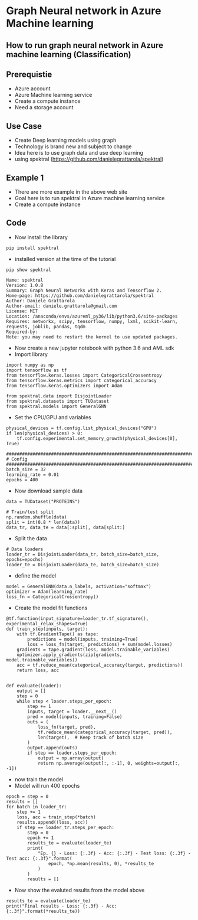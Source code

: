 # Graph Neural network in Azure Machine learning

## How to run graph neural network in Azure machine learning (Classification)

## Prerequistie

- Azure account
- Azure Machine learning service
- Create a compute instance
- Need a storage account

## Use Case

- Create Deep learning models using graph
- Technology is brand new and subject to change
- Idea here is to use graph data and use deep learning
- using spektral (https://github.com/danielegrattarola/spektral)

## Example 1

- There are more example in the above web site
- Goal here is to run spektral in Azure machine learning service
- Create a compute instance

## Code

- Now install the library

```
pip install spektral
```

- installed version at the time of the tutorial

```
pip show spektral
```

```
Name: spektral
Version: 1.0.8
Summary: Graph Neural Networks with Keras and Tensorflow 2.
Home-page: https://github.com/danielegrattarola/spektral
Author: Daniele Grattarola
Author-email: daniele.grattarola@gmail.com
License: MIT
Location: /anaconda/envs/azureml_py36/lib/python3.6/site-packages
Requires: networkx, scipy, tensorflow, numpy, lxml, scikit-learn, requests, joblib, pandas, tqdm
Required-by: 
Note: you may need to restart the kernel to use updated packages.
```

- Now create a new jupyter notebook with python 3.6 and AML sdk
- Import library

```
import numpy as np
import tensorflow as tf
from tensorflow.keras.losses import CategoricalCrossentropy
from tensorflow.keras.metrics import categorical_accuracy
from tensorflow.keras.optimizers import Adam

from spektral.data import DisjointLoader
from spektral.datasets import TUDataset
from spektral.models import GeneralGNN
```

- Set the CPU/GPU and variables

```
physical_devices = tf.config.list_physical_devices("GPU")
if len(physical_devices) > 0:
    tf.config.experimental.set_memory_growth(physical_devices[0], True)

################################################################################
# Config
################################################################################
batch_size = 32
learning_rate = 0.01
epochs = 400
```

- Now download sample data

```
data = TUDataset("PROTEINS")

# Train/test split
np.random.shuffle(data)
split = int(0.8 * len(data))
data_tr, data_te = data[:split], data[split:]
```

- Split the data

```
# Data loaders
loader_tr = DisjointLoader(data_tr, batch_size=batch_size, epochs=epochs)
loader_te = DisjointLoader(data_te, batch_size=batch_size)
```

- define the model

```
model = GeneralGNN(data.n_labels, activation="softmax")
optimizer = Adam(learning_rate)
loss_fn = CategoricalCrossentropy()
```

- Create the model fit functions

```
@tf.function(input_signature=loader_tr.tf_signature(), experimental_relax_shapes=True)
def train_step(inputs, target):
    with tf.GradientTape() as tape:
        predictions = model(inputs, training=True)
        loss = loss_fn(target, predictions) + sum(model.losses)
    gradients = tape.gradient(loss, model.trainable_variables)
    optimizer.apply_gradients(zip(gradients, model.trainable_variables))
    acc = tf.reduce_mean(categorical_accuracy(target, predictions))
    return loss, acc


def evaluate(loader):
    output = []
    step = 0
    while step < loader.steps_per_epoch:
        step += 1
        inputs, target = loader.__next__()
        pred = model(inputs, training=False)
        outs = (
            loss_fn(target, pred),
            tf.reduce_mean(categorical_accuracy(target, pred)),
            len(target),  # Keep track of batch size
        )
        output.append(outs)
        if step == loader.steps_per_epoch:
            output = np.array(output)
            return np.average(output[:, :-1], 0, weights=output[:, -1])
```

- now train the model
- Model will run 400 epochs

```
epoch = step = 0
results = []
for batch in loader_tr:
    step += 1
    loss, acc = train_step(*batch)
    results.append((loss, acc))
    if step == loader_tr.steps_per_epoch:
        step = 0
        epoch += 1
        results_te = evaluate(loader_te)
        print(
            "Ep. {} - Loss: {:.3f} - Acc: {:.3f} - Test loss: {:.3f} - Test acc: {:.3f}".format(
                epoch, *np.mean(results, 0), *results_te
            )
        )
        results = []
```

- Now show the evaluted results from the model above

```
results_te = evaluate(loader_te)
print("Final results - Loss: {:.3f} - Acc: {:.3f}".format(*results_te))
```